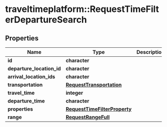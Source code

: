# traveltimeplatform::RequestTimeFilterDepartureSearch

## Properties
Name | Type | Description | Notes
------------ | ------------- | ------------- | -------------
**id** | **character** |  | 
**departure_location_id** | **character** |  | 
**arrival_location_ids** | **character** |  | 
**transportation** | [**RequestTransportation**](RequestTransportation.md) |  | 
**travel_time** | **integer** |  | 
**departure_time** | **character** |  | 
**properties** | [**RequestTimeFilterProperty**](RequestTimeFilterProperty.md) |  | 
**range** | [**RequestRangeFull**](RequestRangeFull.md) |  | [optional] 


